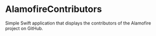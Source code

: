 # AlamofireContributors
Simple Swift application that displays the contributors of the Alamofire project on GitHub.
